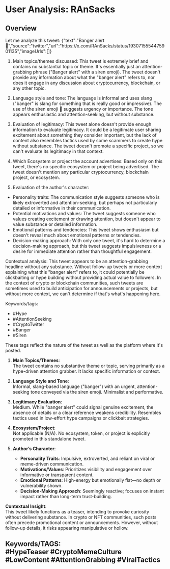# User Analysis: RAnSacks

## Overview

<think>
Let me analyze this tweet:
{"text":"Banger alert 🚨","source":"twitter","url":"https://x.com/RAnSacks/status/1930715554475901135","imageUrls":[]}

1. Main topics/themes discussed:
This tweet is extremely brief and contains no substantial topic or theme. It's essentially just an attention-grabbing phrase ("Banger alert" with a siren emoji). The tweet doesn't provide any information about what the "banger alert" refers to, nor does it engage in any discussion about cryptocurrency, blockchain, or any other topic.

2. Language style and tone:
The language is informal and uses slang ("banger" is slang for something that is really good or impressive). The use of the siren emoji 🚨 suggests urgency or importance. The tone appears enthusiastic and attention-seeking, but without substance.

3. Evaluation of legitimacy:
This tweet alone doesn't provide enough information to evaluate legitimacy. It could be a legitimate user sharing excitement about something they consider important, but the lack of content also resembles tactics used by some scammers to create hype without substance. The tweet doesn't promote a specific project, so we can't evaluate its legitimacy in that context.

4. Which Ecosystem or project the account advertises:
Based only on this tweet, there's no specific ecosystem or project being advertised. The tweet doesn't mention any particular cryptocurrency, blockchain project, or ecosystem.

5. Evaluation of the author's character:
- Personality traits: The communication style suggests someone who is likely extroverted and attention-seeking, but perhaps not particularly detailed or informative in their communication.
- Potential motivations and values: The tweet suggests someone who values creating excitement or drawing attention, but doesn't appear to value substance or detailed information.
- Emotional patterns and tendencies: This tweet shows enthusiasm but doesn't reveal much about emotional patterns or tendencies.
- Decision-making approach: With only one tweet, it's hard to determine a decision-making approach, but this tweet suggests impulsiveness or a desire for immediate attention rather than thoughtful engagement.

Contextual analysis: This tweet appears to be an attention-grabbing headline without any substance. Without follow-up tweets or more context explaining what this "banger alert" refers to, it could potentially be clickbaiting or hype building without providing actual value to followers. In the context of crypto or blockchain communities, such tweets are sometimes used to build anticipation for announcements or projects, but without more context, we can't determine if that's what's happening here.

Keywords/tags:
- #Hype
- #AttentionSeeking
- #CryptoTwitter
- #Banger
- #Siren

These tags reflect the nature of the tweet as well as the platform where it's posted.
</think>

1. **Main Topics/Themes**:  
   The tweet contains no substantive theme or topic, serving primarily as a hype-driven attention grabber. It lacks specific information or context.

2. **Language Style and Tone**:  
   Informal, slang-based language ("banger") with an urgent, attention-seeking tone conveyed via the siren emoji. Minimalist and performative.

3. **Legitimacy Evaluation**:  
   Medium. While "banger alert" could signal genuine excitement, the absence of details or a clear reference weakens credibility. Resembles tactics used in low-effort hype campaigns or clickbait strategies.

4. **Ecosystem/Project**:  
   Not applicable (N/A). No ecosystem, token, or project is explicitly promoted in this standalone tweet.

5. **Author’s Character**:
   - **Personality Traits**: Impulsive, extroverted, and reliant on viral or meme-driven communication.
   - **Motivations/Values**: Prioritizes visibility and engagement over informative or transparent content.
   - **Emotional Patterns**: High-energy but emotionally flat—no depth or vulnerability shown.
   - **Decision-Making Approach**: Seemingly reactive; focuses on instant impact rather than long-term trust-building.

**Contextual Insight**:  
This tweet likely functions as a teaser, intending to provoke curiosity without delivering substance. In crypto or NFT communities, such posts often precede promotional content or announcements. However, without follow-up details, it risks appearing manipulative or hollow.

**Keywords/TAGS**:  
#HypeTeaser #CryptoMemeCulture #LowContent #AttentionGrabbing #ViralTactics
---

